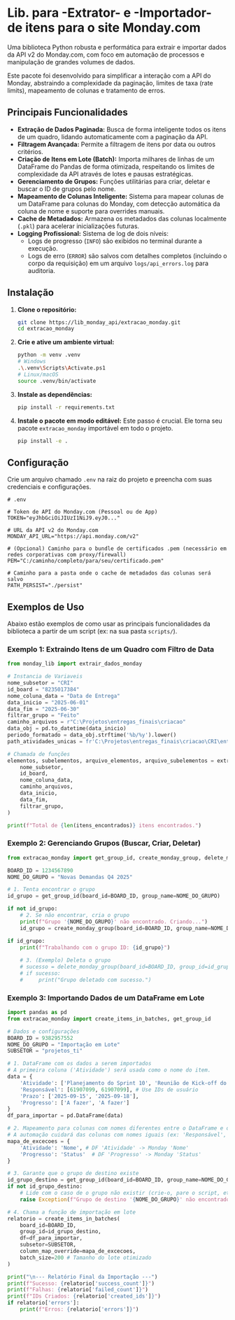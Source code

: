 # Lib. para -Extrator- e -Importador- de itens para o site Monday.com

Uma biblioteca Python robusta e performática para extrair e importar dados da API v2 do Monday.com, com foco em automação de processos e manipulação de grandes volumes de dados.

Este pacote foi desenvolvido para simplificar a interação com a API do Monday, abstraindo a complexidade da paginação, limites de taxa (rate limits), mapeamento de colunas e tratamento de erros.

## Principais Funcionalidades

  - **Extração de Dados Paginada:** Busca de forma inteligente todos os itens de um quadro, lidando automaticamente com a paginação da API.
  - **Filtragem Avançada:** Permite a filtragem de itens por data ou outros critérios.
  - **Criação de Itens em Lote (Batch):** Importa milhares de linhas de um DataFrame do Pandas de forma otimizada, respeitando os limites de complexidade da API através de lotes e pausas estratégicas.
  - **Gerenciamento de Grupos:** Funções utilitárias para criar, deletar e buscar o ID de grupos pelo nome.
  - **Mapeamento de Colunas Inteligente:** Sistema para mapear colunas de um DataFrame para colunas do Monday, com detecção automática da coluna de nome e suporte para overrides manuais.
  - **Cache de Metadados:** Armazena os metadados das colunas localmente (`.pkl`) para acelerar inicializações futuras.
  - **Logging Profissional:** Sistema de log de dois níveis:
      - Logs de progresso (`INFO`) são exibidos no terminal durante a execução.
      - Logs de erro (`ERROR`) são salvos com detalhes completos (incluindo o corpo da requisição) em um arquivo `logs/api_errors.log` para auditoria.

## Instalação

1.  **Clone o repositório:**

    ```bash
    git clone https://lib_monday_api/extracao_monday.git
    cd extracao_monday
    ```

2.  **Crie e ative um ambiente virtual:**

    ```bash
    python -m venv .venv
    # Windows
    .\.venv\Scripts\Activate.ps1
    # Linux/macOS
    source .venv/bin/activate
    ```

3.  **Instale as dependências:**

    ```bash
    pip install -r requirements.txt
    ```

4.  **Instale o pacote em modo editável:**
    Este passo é crucial. Ele torna seu pacote `extracao_monday` importável em todo o projeto.

    ```bash
    pip install -e .
    ```

## Configuração

Crie um arquivo chamado `.env` na raiz do projeto e preencha com suas credenciais e configurações.

```dotenv
# .env

# Token de API do Monday.com (Pessoal ou de App)
TOKEN="eyJhbGciOiJIUzI1NiJ9.eyJ0..."

# URL da API v2 do Monday.com
MONDAY_API_URL="https://api.monday.com/v2"

# (Opcional) Caminho para o bundle de certificados .pem (necessário em redes corporativas com proxy/firewall)
PEM="C:/caminho/completo/para/seu/certificado.pem"

# Caminho para a pasta onde o cache de metadados das colunas será salvo
PATH_PERSIST="./persist"
```

## Exemplos de Uso

Abaixo estão exemplos de como usar as principais funcionalidades da biblioteca a partir de um script (ex: na sua pasta `scripts/`).

### Exemplo 1: Extraindo Itens de um Quadro com Filtro de Data

```python
from monday_lib import extrair_dados_monday

# Instancia de Variaveis
nome_subsetor = "CRI"
id_board = "8235017384"
nome_coluna_data = "Data de Entrega"
data_inicio = "2025-06-01"
data_fim = "2025-06-30"
filtrar_grupo = "Feito"
caminho_arquivos = r"C:\Projetos\entregas_finais\criacao"
data_obj = pd.to_datetime(data_inicio)
periodo_formatado = data_obj.strftime('%b/%y').lower()
path_atividades_unicas = fr'C:\Projetos\entregas_finais\criacao\CRI\entregas_finais\CRI_elementos_formatado_{data_inicio[:-3]}.xlsx' # [:-3] tira os 3 ultimos caracteres da str data_inicio 

# Chamada de funções
elementos, subelementos, arquivo_elementos, arquivo_subelementos = extrair_dados_monday(
    nome_subsetor,
    id_board,
    nome_coluna_data,
    caminho_arquivos,
    data_inicio,
    data_fim,
    filtrar_grupo,
)

print(f"Total de {len(itens_encontrados)} itens encontrados.")
```

### Exemplo 2: Gerenciando Grupos (Buscar, Criar, Deletar)

```python
from extracao_monday import get_group_id, create_monday_group, delete_monday_group

BOARD_ID = 1234567890
NOME_DO_GRUPO = "Novas Demandas Q4 2025"

# 1. Tenta encontrar o grupo
id_grupo = get_group_id(board_id=BOARD_ID, group_name=NOME_DO_GRUPO)

if not id_grupo:
    # 2. Se não encontrar, cria o grupo
    print(f"Grupo '{NOME_DO_GRUPO}' não encontrado. Criando...")
    id_grupo = create_monday_group(board_id=BOARD_ID, group_name=NOME_DO_GRUPO)

if id_grupo:
    print(f"Trabalhando com o grupo ID: {id_grupo}")
    
    # 3. (Exemplo) Deleta o grupo
    # sucesso = delete_monday_group(board_id=BOARD_ID, group_id=id_grupo)
    # if sucesso:
    #     print("Grupo deletado com sucesso.")
```

### Exemplo 3: Importando Dados de um DataFrame em Lote

```python
import pandas as pd
from extracao_monday import create_items_in_batches, get_group_id

# Dados e configurações
BOARD_ID = 9382957552
NOME_DO_GRUPO = "Importação em Lote"
SUBSETOR = "projetos_ti"

# 1. DataFrame com os dados a serem importados
# A primeira coluna ('Atividade') será usada como o nome do item.
data = {
    'Atividade': ['Planejamento do Sprint 10', 'Reunião de Kick-off do Projeto Phoenix'],
    'Responsável': [61907099, 61907099], # Use IDs de usuário
    'Prazo': ['2025-09-15', '2025-09-18'],
    'Progresso': ['A fazer', 'A fazer']
}
df_para_importar = pd.DataFrame(data)

# 2. Mapeamento para colunas com nomes diferentes entre o DataFrame e o Monday
# A automação cuidará das colunas com nomes iguais (ex: 'Responsável', 'Prazo').
mapa_de_excecoes = {
    'Atividade': 'Nome', # DF 'Atividade' -> Monday 'Nome'
    'Progresso': 'Status'  # DF 'Progresso' -> Monday 'Status'
}

# 3. Garante que o grupo de destino existe
id_grupo_destino = get_group_id(board_id=BOARD_ID, group_name=NOME_DO_GRUPO)
if not id_grupo_destino:
    # Lide com o caso de o grupo não existir (crie-o, pare o script, etc.)
    raise Exception(f"Grupo de destino '{NOME_DO_GRUPO}' não encontrado.")

# 4. Chama a função de importação em lote
relatorio = create_items_in_batches(
    board_id=BOARD_ID,
    group_id=id_grupo_destino,
    df=df_para_importar,
    subsetor=SUBSETOR,
    column_map_override=mapa_de_excecoes,
    batch_size=200 # Tamanho do lote otimizado
)

print("\n--- Relatório Final da Importação ---")
print(f"Sucesso: {relatorio['success_count']}")
print(f"Falhas: {relatorio['failed_count']}")
print(f"IDs Criados: {relatorio['created_ids']}")
if relatorio['errors']:
    print(f"Erros: {relatorio['errors']}")
```

